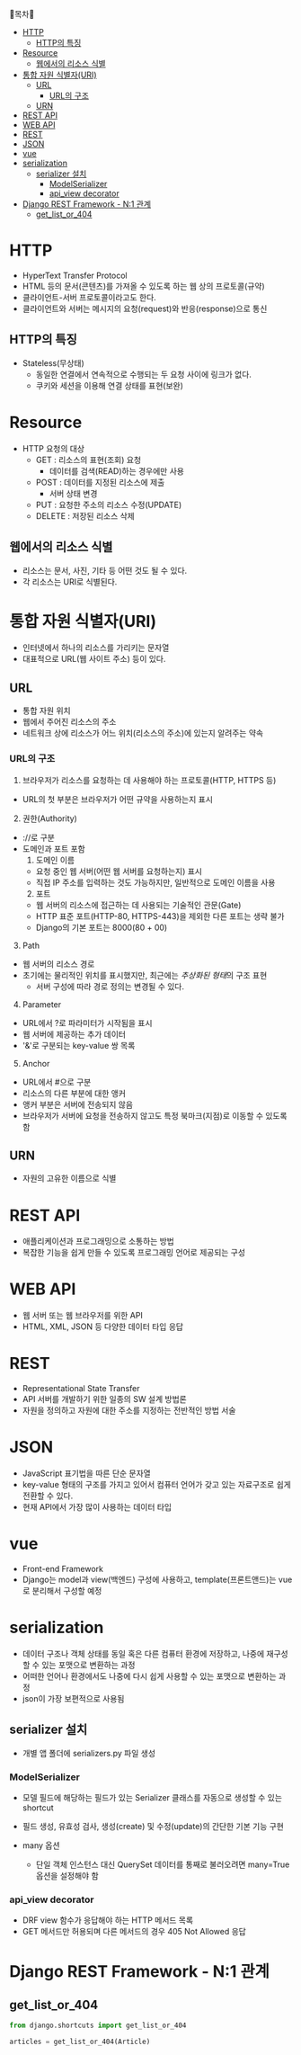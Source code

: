 🔔목차🔔


- [HTTP](#http)
  - [HTTP의 특징](#http의-특징)
- [Resource](#resource)
  - [웹에서의 리소스 식별](#웹에서의-리소스-식별)
- [통합 자원 식별자(URI)](#통합-자원-식별자uri)
  - [URL](#url)
    - [URL의 구조](#url의-구조)
  - [URN](#urn)
- [REST API](#rest-api)
- [WEB API](#web-api)
- [REST](#rest)
- [JSON](#json)
- [vue](#vue)
- [serialization](#serialization)
  - [serializer 설치](#serializer-설치)
    - [ModelSerializer](#modelserializer)
    - [api_view decorator](#api_view-decorator)
- [Django REST Framework - N:1 관계](#django-rest-framework---n1-관계)
  - [get_list_or_404](#get_list_or_404)

# HTTP

- HyperText Transfer Protocol
- HTML 등의 문서(콘텐츠)를 가져올 수 있도록 하는 웹 상의 프로토콜(규약)
- 클라이언트-서버 프로토콜이라고도 한다.
- 클라이언트와 서버는 메시지의 요청(request)와 반응(response)으로 통신

## HTTP의 특징

- Stateless(무상태)
  - 동일한 연결에서 연속적으로 수행되는 두 요청 사이에 링크가 없다.
  - 쿠키와 세션을 이용해 연결 상태를 표현(보완)

# Resource

- HTTP 요청의 대상
  - GET : 리소스의 표현(조회) 요청
    - 데이터를 검색(READ)하는 경우에만 사용
  - POST : 데이터를 지정된 리소스에 제출
    - 서버 상태 변경
  - PUT : 요청한 주소의 리소스 수정(UPDATE)
  - DELETE : 저장된 리소스 삭제

## 웹에서의 리소스 식별

- 리소스는 문서, 사진, 기타 등 어떤 것도 될 수 있다.
- 각 리소스는 URI로 식별된다.

# 통합 자원 식별자(URI)

- 인터넷에서 하나의 리소스를 가리키는 문자열
- 대표적으로 URL(웹 사이트 주소) 등이 있다.

## URL

- 통합 자원 위치
- 웹에서 주어진 리소스의 주소
- 네트워크 상에 리소스가 어느 위치(리소스의 주소)에 있는지 알려주는 약속

### URL의 구조

1. 브라우저가 리소스를 요청하는 데 사용해야 하는 프로토콜(HTTP, HTTPS 등)
- URL의 첫 부분은 브라우저가 어떤 규약을 사용하는지 표시
2. 권한(Authority)
- ://로 구분
- 도메인과 포트 포함
  1. 도메인 이름
    - 요청 중인 웹 서버(어떤 웹 서버를 요청하는지) 표시
    - 직접 IP 주소를 입력하는 것도 가능하지만, 일반적으로 도메인 이름을 사용
  2. 포트
    - 웹 서버의 리소스에 접근하는 데 사용되는 기술적인 관문(Gate)
    - HTTP 표준 포트(HTTP-80, HTTPS-443)을 제외한 다른 포트는 생략 불가
    - Django의 기본 포트는 8000(80 + 00)
3. Path
- 웹 서버의 리소스 경로
- 초기에는 물리적인 위치를 표시했지만, 최근에는 *추상화된 형태*의 구조 표현
  - 서버 구성에 따라 경로 정의는 변경될 수 있다.

4. Parameter

- URL에서 ?로 파라미터가 시작됨을 표시
- 웹 서버에 제공하는 추가 데이터
- '&'로 구분되는 key-value 쌍 목록

5. Anchor

- URL에서 \#으로 구분
- 리소스의 다른 부분에 대한 앵커
- 앵커 부분은 서버에 전송되지 않음
- 브라우저가 서버에 요청을 전송하지 않고도 특정 북마크(지점)로 이동할 수 있도록 함

## URN

- 자원의 고유한 이름으로 식별

# REST API

- 애플리케이션과 프로그래밍으로 소통하는 방법
- 복잡한 기능을 쉽게 만들 수 있도록 프로그래밍 언어로 제공되는 구성

# WEB API

- 웹 서버 또는 웹 브라우저를 위한 API
- HTML, XML, JSON 등 다양한 데이터 타입 응답

# REST

- Representational State Transfer
- API 서버를 개발하기 위한 일종의 SW 설계 방법론
- 자원을 정의하고 자원에 대한 주소를 지정하는 전반적인 방법 서술

# JSON

- JavaScript 표기법을 따른 단순 문자열
- key-value 형태의 구조를 가지고 있어서 컴퓨터 언어가 갖고 있는 자료구조로 쉽게 전환할 수 있다.
- 현재 API에서 가장 많이 사용하는 데이터 타입

# vue

- Front-end Framework
- Django는 model과 view(백엔드) 구성에 사용하고, template(프론트앤드)는 vue로 분리해서 구성할 예정

# serialization

- 데이터 구조나 객체 상태를 동일 혹은 다른 컴퓨터 환경에 저장하고, 나중에 재구성할 수 있는 포맷으로 변환하는 과정
- 어떠한 언어나 환경에서도 나중에 다시 쉽게 사용할 수 있는 포맷으로 변환하는 과정
- json이 가장 보편적으로 사용됨

## serializer 설치

- 개별 앱 폴더에 serializers.py 파일 생성


### ModelSerializer

- 모델 필드에 해당하는 필드가 있는 Serializer 클래스를 자동으로 생성할 수 있는 shortcut
- 필드 생성, 유효성 검사, 생성(create) 및 수정(update)의 간단한 기본 기능 구현

- many 옵션
  - 단일 객체 인스턴스 대신 QuerySet 데이터를 통째로 불러오려면 many=True 옵션을 설정해야 함

### api_view decorator

- DRF view 함수가 응답해야 하는 HTTP 메서드 목록
- GET 메서드만 허용되며 다른 메서드의 경우 405 Not Allowed 응답

# Django REST Framework - N:1 관계

## get_list_or_404

```python
from django.shortcuts import get_list_or_404

articles = get_list_or_404(Article)
```